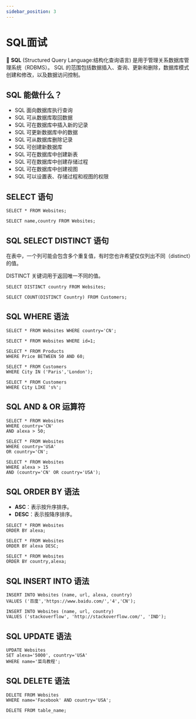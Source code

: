 ```yaml
---
sidebar_position: 3
---
```


# SQL面试 

🐣 **SQL** (Structured Query Language:结构化查询语言) 是用于管理关系数据库管理系统（RDBMS）。 SQL 的范围包括数据插入、查询、更新和删除，数据库模式创建和修改，以及数据访问控制。



[SQL 高级教程]: https://www.runoob.com/sql/sql-top.html



## SQL 能做什么？

- SQL 面向数据库执行查询
- SQL 可从数据库取回数据
- SQL 可在数据库中插入新的记录
- SQL 可更新数据库中的数据
- SQL 可从数据库删除记录
- SQL 可创建新数据库
- SQL 可在数据库中创建新表
- SQL 可在数据库中创建存储过程
- SQL 可在数据库中创建视图
- SQL 可以设置表、存储过程和视图的权限



## SELECT 语句

```
SELECT * FROM Websites;
```

```
SELECT name,country FROM Websites;
```



## SQL SELECT DISTINCT 语句

在表中，一个列可能会包含多个重复值，有时您也许希望仅仅列出不同（distinct）的值。

DISTINCT 关键词用于返回唯一不同的值。

```
SELECT DISTINCT country FROM Websites;
```

```
SELECT COUNT(DISTINCT Country) FROM Customers;
```



## SQL WHERE 语法

```
SELECT * FROM Websites WHERE country='CN';

SELECT * FROM Websites WHERE id=1;
```


```
SELECT * FROM Products
WHERE Price BETWEEN 50 AND 60;
```

```
SELECT * FROM Customers
WHERE City IN ('Paris','London');
```

```
SELECT * FROM Customers
WHERE City LIKE 's%';
```



## SQL AND & OR 运算符

```
SELECT * FROM Websites
WHERE country='CN'
AND alexa > 50;

SELECT * FROM Websites
WHERE country='USA'
OR country='CN';

SELECT * FROM Websites
WHERE alexa > 15
AND (country='CN' OR country='USA');
```



## SQL ORDER BY 语法

- **ASC**：表示按升序排序。
- **DESC**：表示按降序排序。

```
SELECT * FROM Websites
ORDER BY alexa;

SELECT * FROM Websites
ORDER BY alexa DESC;

SELECT * FROM Websites
ORDER BY country,alexa;
```



## SQL INSERT INTO 语法

```
INSERT INTO Websites (name, url, alexa, country)
VALUES ('百度','https://www.baidu.com/','4','CN');

INSERT INTO Websites (name, url, country)
VALUES ('stackoverflow', 'http://stackoverflow.com/', 'IND');
```



## SQL UPDATE 语法

```
UPDATE Websites 
SET alexa='5000', country='USA' 
WHERE name='菜鸟教程';
```



## SQL DELETE 语法

```
DELETE FROM Websites
WHERE name='Facebook' AND country='USA';

DELETE FROM table_name;
```



